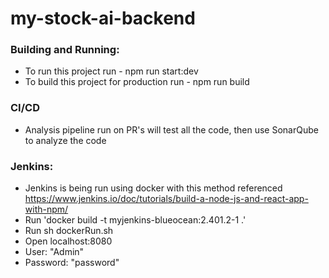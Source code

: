 # my-stock-ai-backend

### Building and Running:
- To run this project run - npm run start:dev
- To build this project for production run - npm run build

### CI/CD
- Analysis pipeline run on PR's will test all the code, then use SonarQube to analyze the code

### Jenkins:
- Jenkins is being run using docker with this method referenced https://www.jenkins.io/doc/tutorials/build-a-node-js-and-react-app-with-npm/
- Run 'docker build -t myjenkins-blueocean:2.401.2-1 .'
- Run sh dockerRun.sh
- Open localhost:8080
- User: "Admin"
- Password: "password"